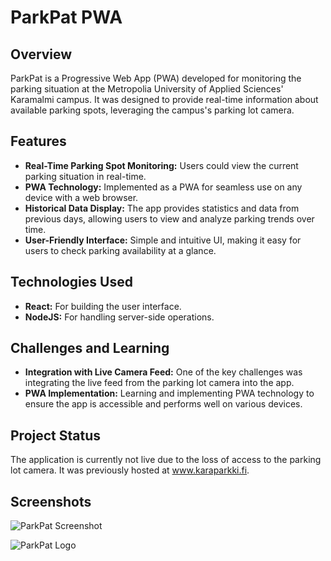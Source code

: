 # ParkPat PWA

## Overview
ParkPat is a Progressive Web App (PWA) developed for monitoring the parking situation at the Metropolia University of Applied Sciences' Karamalmi campus. It was designed to provide real-time information about available parking spots, leveraging the campus's parking lot camera.

## Features
- **Real-Time Parking Spot Monitoring:** Users could view the current parking situation in real-time.
- **PWA Technology:** Implemented as a PWA for seamless use on any device with a web browser.
- **Historical Data Display:** The app provides statistics and data from previous days, allowing users to view and analyze parking trends over time.
- **User-Friendly Interface:** Simple and intuitive UI, making it easy for users to check parking availability at a glance.

## Technologies Used
- **React:** For building the user interface.
- **NodeJS:** For handling server-side operations.

## Challenges and Learning
- **Integration with Live Camera Feed:** One of the key challenges was integrating the live feed from the parking lot camera into the app.
- **PWA Implementation:** Learning and implementing PWA technology to ensure the app is accessible and performs well on various devices.

## Project Status
The application is currently not live due to the loss of access to the parking lot camera. It was previously hosted at www.karaparkki.fi.

## Screenshots
![ParkPat Screenshot](https://user-images.githubusercontent.com/63448548/189776851-ec4a00c7-caac-4bee-b098-278eab02281c.png)

![ParkPat Logo](https://user-images.githubusercontent.com/63448548/143406316-8ccdf0d9-045a-4a75-9a9e-b3ffc57c1e24.png)


